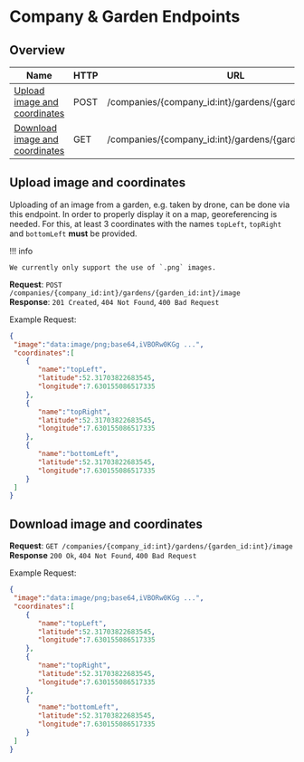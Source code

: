 # Company & Garden Endpoints

## Overview

| Name                                                              | HTTP | URL                                                       |
| ----------------------------------------------------------------- | ---- | --------------------------------------------------------- |
| [Upload image and coordinates](#upload-image-and-coordinates)     | POST | /companies/{company_id:int}/gardens/{garden_id:int}/image |
| [Download image and coordinates](#download-image-and-coordinates) | GET  | /companies/{company_id:int}/gardens/{garden_id:int}/image |

## Upload image and coordinates

Uploading of an image from a garden, e.g. taken by drone, can be done via this
endpoint. In order to properly display it on a map, georeferencing is needed.
For this, at least 3 coordinates with the names `topLeft`, `topRight` and `bottomLeft` **must** be provided.

!!! info

    We currently only support the use of `.png` images.

**Request**:  `POST /companies/{company_id:int}/gardens/{garden_id:int}/image`  
**Response**: `201 Created`, `404 Not Found`, `400 Bad Request`

Example Request:

```json
{
 "image":"data:image/png;base64,iVBORw0KGg ...",
 "coordinates":[
    {
       "name":"topLeft",
       "latitude":52.31703822683545,
       "longitude":7.630155086517335
    },
    {
       "name":"topRight",
       "latitude":52.31703822683545,
       "longitude":7.630155086517335
    },
    {
       "name":"bottomLeft",
       "latitude":52.31703822683545,
       "longitude":7.630155086517335
    }
 ]
}
```

## Download image and coordinates

**Request**: `GET /companies/{company_id:int}/gardens/{garden_id:int}/image`  
**Response** `200 Ok`, `404 Not Found`, `400 Bad Request` 

Example Request:

```json
{
 "image":"data:image/png;base64,iVBORw0KGg ...",
 "coordinates":[
    {
       "name":"topLeft",
       "latitude":52.31703822683545,
       "longitude":7.630155086517335
    },
    {
       "name":"topRight",
       "latitude":52.31703822683545,
       "longitude":7.630155086517335
    },
    {
       "name":"bottomLeft",
       "latitude":52.31703822683545,
       "longitude":7.630155086517335
    }
 ]
}
```
